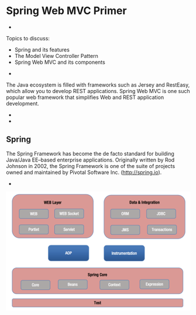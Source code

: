 # Spring Web MVC Primer

-

Topics to discuss:
* Spring and its features
* The Model View Controller Pattern
* Spring Web MVC and its components

-

The Java ecosystem is filled with frameworks such as Jersey and RestEasy, which allow you to develop REST applications. Spring Web MVC is one such popular web framework that simplifies Web and REST application development.

-
-

## Spring

The Spring Framework has become the de facto standard for building Java/Java EE–based enterprise applications. Originally written by Rod Johnson in 2002, the Spring Framework is one of the suite of projects owned and maintained by Pivotal Software Inc. (http://spring.io).

-

![Spring Modules](./img/spring_modules.png)

